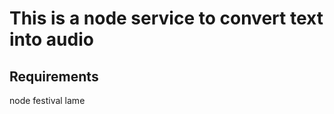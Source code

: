 This is a node service to convert text into audio
=================================================

## Requirements ##
node
festival
lame



